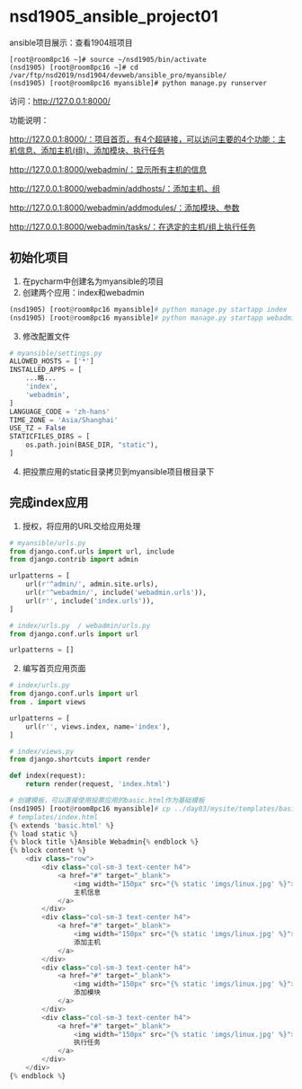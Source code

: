 # nsd1905_ansible_project01

ansible项目展示：查看1904班项目

```shell
[root@room8pc16 ~]# source ~/nsd1905/bin/activate
(nsd1905) [root@room8pc16 ~]# cd /var/ftp/nsd2019/nsd1904/devweb/ansible_pro/myansible/
(nsd1905) [root@room8pc16 myansible]# python manage.py runserver
```

访问：http://127.0.0.1:8000/

功能说明：

http://127.0.0.1:8000/：项目首页，有4个超链接，可以访问主要的4个功能：主机信息、添加主机(组)、添加模块、执行任务

http://127.0.0.1:8000/webadmin/：显示所有主机的信息

http://127.0.0.1:8000/webadmin/addhosts/：添加主机、组

http://127.0.0.1:8000/webadmin/addmodules/：添加模块、参数

http://127.0.0.1:8000/webadmin/tasks/：在选定的主机/组上执行任务



## 初始化项目

1. 在pycharm中创建名为myansible的项目
2. 创建两个应用：index和webadmin

```python
(nsd1905) [root@room8pc16 myansible]# python manage.py startapp index
(nsd1905) [root@room8pc16 myansible]# python manage.py startapp webadmin
```

3. 修改配置文件

```python
# myansible/settings.py
ALLOWED_HOSTS = ['*']
INSTALLED_APPS = [
    ...略...
    'index',
    'webadmin',
]
LANGUAGE_CODE = 'zh-hans'
TIME_ZONE = 'Asia/Shanghai'
USE_TZ = False
STATICFILES_DIRS = [
    os.path.join(BASE_DIR, "static"),
]
```

4. 把投票应用的static目录拷贝到myansible项目根目录下

## 完成index应用

1. 授权，将应用的URL交给应用处理

```python
# myansible/urls.py
from django.conf.urls import url, include
from django.contrib import admin

urlpatterns = [
    url(r'^admin/', admin.site.urls),
    url(r'^webadmin/', include('webadmin.urls')),
    url(r'', include('index.urls')),
]

# index/urls.py  / webadmin/urls.py
from django.conf.urls import url

urlpatterns = []
```

2. 编写首页应用页面

```python
# index/urls.py
from django.conf.urls import url
from . import views

urlpatterns = [
    url(r'', views.index, name='index'),
]

# index/views.py
from django.shortcuts import render

def index(request):
    return render(request, 'index.html')

# 创建模板，可以直接使用投票应用的basic.html作为基础模板
(nsd1905) [root@room8pc16 myansible]# cp ../day03/mysite/templates/basic.html templates/
# templates/index.html
{% extends 'basic.html' %}
{% load static %}
{% block title %}Ansible Webadmin{% endblock %}
{% block content %}
    <div class="row">
        <div class="col-sm-3 text-center h4">
            <a href="#" target="_blank">
                <img width="150px" src="{% static 'imgs/linux.jpg' %}"><br>
                主机信息
            </a>
        </div>
        <div class="col-sm-3 text-center h4">
            <a href="#" target="_blank">
                <img width="150px" src="{% static 'imgs/linux.jpg' %}"><br>
                添加主机
            </a>
        </div>
        <div class="col-sm-3 text-center h4">
            <a href="#" target="_blank">
                <img width="150px" src="{% static 'imgs/linux.jpg' %}"><br>
                添加模块
            </a>
        </div>
        <div class="col-sm-3 text-center h4">
            <a href="#" target="_blank">
                <img width="150px" src="{% static 'imgs/linux.jpg' %}"><br>
                执行任务
            </a>
        </div>
    </div>
{% endblock %}
```







